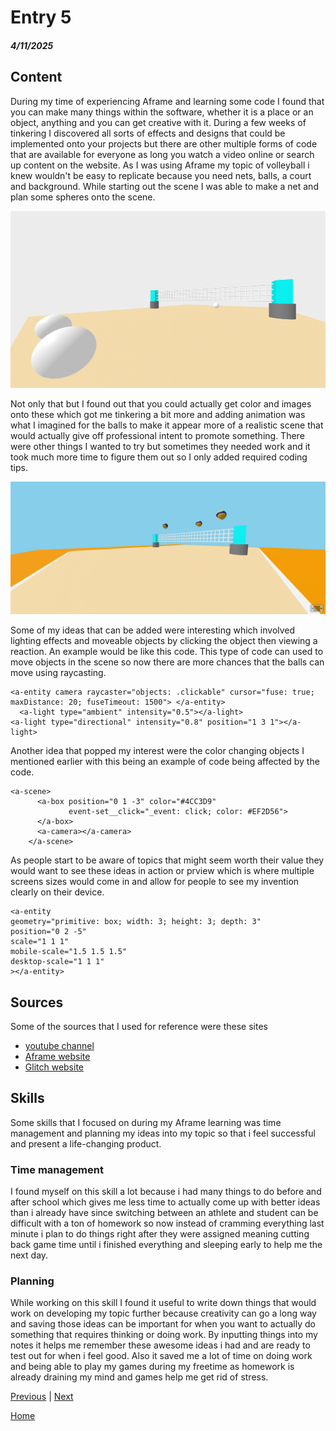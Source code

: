 # Entry 5
##### 4/11/2025

## Content

During my time of experiencing Aframe and learning some code I found that you can make many things within the software, whether it is a place or an object, anything and you can get creative with it. During a few weeks of tinkering I discovered all sorts of effects and designs that could be implemented onto your projects but there are other multiple forms of code that are available for everyone as long you watch a video online or search up content on the website. As I was using Aframe my topic of volleyball i knew wouldn't be easy to replicate because you need nets, balls, a court and background. While starting out the scene I was able to make a net and plan some spheres onto the scene.

<img src="../tool/volleyball.png">

Not only that but I found out that you could actually get color and images onto these which got me tinkering a bit more and adding animation was what I imagined for the balls to make it appear more of a realistic scene that would actually give off professional intent to promote something. There were other things I wanted to try but sometimes they needed work and it took much more time to figure them out so I only added required coding tips.

<img src="../tool/balls.jpg">

Some of my ideas that can be added were interesting which involved lighting effects and moveable objects by clicking the object then viewing a reaction. An example would be like this code. This type of code can used to move objects in the scene so now there are more chances that the balls can move using raycasting.
```
<a-entity camera raycaster="objects: .clickable" cursor="fuse: true; maxDistance: 20; fuseTimeout: 1500"> </a-entity>
  <a-light type="ambient" intensity="0.5"></a-light>
<a-light type="directional" intensity="0.8" position="1 3 1"></a-light>
```
Another idea that popped my interest were the color changing objects I mentioned earlier with this being an example of code being affected by the code.
```
<a-scene>
      <a-box position="0 1 -3" color="#4CC3D9"
             event-set__click="_event: click; color: #EF2D56">
      </a-box>
      <a-camera></a-camera>
    </a-scene>
```
As people start to be aware of topics that might seem worth their value they would want to see these ideas in action or prview which is where multiple screens sizes would come in and allow for people to see my invention clearly on their device.
```
<a-entity
geometry="primitive: box; width: 3; height: 3; depth: 3"
position="0 2 -5"
scale="1 1 1"
mobile-scale="1.5 1.5 1.5"
desktop-scale="1 1 1"
></a-entity>
```

## Sources

Some of the sources that I used for reference were these sites 
* <a href="https://www.youtube.com/@uwrealitylab">youtube channel</a>
* <a href="https://aframe.io/">Aframe website</a>
* <a href="https://glitch.com/">Glitch website</a>
## Skills
Some skills that I focused on during my Aframe learning was time management and planning my ideas into my topic so that i feel successful and present a life-changing product.

### Time management
I found myself on this skill a lot because i had many things to do before and after school which gives me less time to actually come up with better ideas than i already have since switching between an athlete and student can be difficult with a ton of homework so now instead of cramming everything last minute i plan to do things right after they were assigned meaning cutting back game time until i finished everything and sleeping early to help me the next day. 
### Planning
While working on this skill I found it useful to write down things that would work on developing my topic further because creativity can go a long way and saving those ideas can be important for when you want to actually do something that requires thinking or doing work. By inputting things into my notes it helps me remember these awesome ideas i had and are ready to test out for when i feel good. Also it saved me a lot of time on doing work and being able to play my games during my freetime as homework is already draining my mind and games help me get rid of stress.

[Previous](entry04.md) | [Next](entry06.md)

[Home](../README.md)
